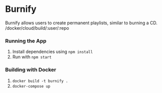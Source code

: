 # Burnify
Burnify allows users to create permanent playlists, similar to burning a CD. 
/docker/cloud/build/:user/:repo
### Running the App
1. Install dependencies using ```npm install```
2. Run with ```npm start```
### Building with Docker
1. ```docker build -t burnify .```
2. ```docker-compose up```

